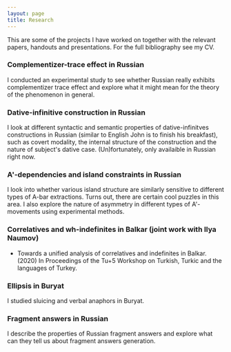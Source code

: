 ```yaml
---
layout: page
title: Research
---
```


This are some of the projects I have worked on together with the relevant papers, handouts and presentations. For the full bibliography see my CV.

<h3> Complementizer-trace effect in Russian </h3>

I conducted an experimental study to see whether Russian really exhibits complementizer trace effect and explore what it might mean for the theory of the phenomenon in general. 

<h3> Dative-infinitive construction in Russian </h3>

I look at different syntactic and semantic properties of dative-infinitves constructions in Russian (similar to English John is to finish his breakfast), such as covert modality, the internal structure of the construction and the nature of subject's dative case. (Un)fortunately, only availaible in Russian right now. 

<h3> A'-dependencies and island constraints in Russian </h3>

I look into whether various island structure are similarly sensitive to different types of A-bar extractions. Turns out, there are certain cool puzzles in this area. I also explore the nature of asymmetry in different types of A'-movements using experimental methods.

<h3> Correlatives and wh-indefinites in Balkar (joint work with Ilya Naumov) </h3>

<ul>
<li>Towards a unified analysis of correlatives and indefinites in Balkar. (2020) In Proceedings of the Tu+5 Workshop on Turkish, Turkic and the languages of Turkey.</li>
</ul>

<h3> Ellipsis in Buryat </h3>

I studied sluicing and verbal anaphors in Buryat. 

<h3> Fragment answers in Russian </h3>

I describe the properties of Russian fragment answers and explore what can they tell us about fragment answers generation. 